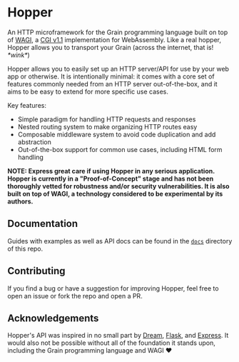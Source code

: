 # Hopper
An HTTP microframework for the Grain programming language built on top of [WAGI](https://github.com/deislabs/wagi), a [CGI v1.1](https://datatracker.ietf.org/doc/html/rfc3875) implementation for WebAssembly. Like a real hopper, Hopper allows you to transport your Grain (across the internet, that is! _\*wink\*_)

Hopper allows you to easily set up an HTTP server/API for use by your web app or otherwise. It is intentionally minimal: it comes with a core set of features commonly needed from an HTTP server out-of-the-box, and it aims to be easy to extend for more specific use cases. 

Key features:
- Simple paradigm for handling HTTP requests and responses
- Nested routing system to make organizing HTTP routes easy
- Composable middleware system to avoid code duplication and add abstraction
- Out-of-the-box support for common use cases, including HTML form handling

**NOTE: Express great care if using Hopper in any serious application. Hopper is currently in a "Proof-of-Concept" stage and has not been thoroughly vetted for robustness and/or security vulnerabilities. It is also built on top of WAGI, a technology considered to be experimental by its authors.**


## Documentation
Guides with examples as well as API docs can be found in the [`docs`](/docs) directory of this repo.


## Contributing
If you find a bug or have a suggestion for improving Hopper, feel free to open an issue or fork the repo and open a PR.


## Acknowledgements
Hopper's API was inspired in no small part by [Dream](https://github.com/aantron/dream), [Flask](https://flask.palletsprojects.com/en/2.2.x/), and [Express](https://expressjs.com/). It would also not be possible without all of the foundation it stands upon, including the Grain programming language and WAGI ❤️

